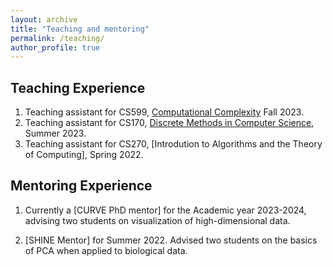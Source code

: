 ```yaml
---
layout: archive
title: "Teaching and mentoring"
permalink: /teaching/
author_profile: true
---
```



## Teaching Experience


1. Teaching assistant for CS599, [Computational Complexity](https://sites.google.com/site/jiapeng0708/teaching/computational-complexity?authuser=0) Fall 2023.
2. Teaching assistant for CS170, [Discrete Methods in Computer Science](https://viterbi-web.usc.edu/~shaddin/cs170su23/index.html), Summer 2023.
3. Teaching assistant for CS270, [Introdution to Algorithms and the Theory of Computing], Spring 2022.


## Mentoring Experience

1. Currently a [CURVE PhD mentor] for the Academic year 2023-2024, advising two students on visualization of high-dimensional data.

2. [SHINE Mentor] for Summer 2022.  Advised two students on the basics of PCA when applied to biological data. 
